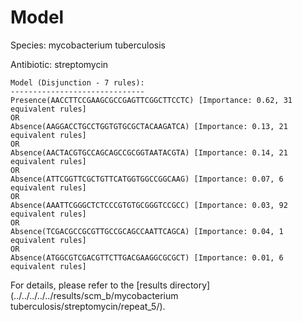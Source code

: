 
# Model

Species: mycobacterium tuberculosis

Antibiotic: streptomycin

```
Model (Disjunction - 7 rules):
------------------------------
Presence(AACCTTCCGAAGCGCCGAGTTCGGCTTCCTC) [Importance: 0.62, 31 equivalent rules]
OR
Absence(AAGGACCTGCCTGGTGTGCGCTACAAGATCA) [Importance: 0.13, 21 equivalent rules]
OR
Absence(AACTACGTGCCAGCAGCCGCGGTAATACGTA) [Importance: 0.14, 21 equivalent rules]
OR
Absence(ATTCGGTTCGCTGTTCATGGTGGCCGGCAAG) [Importance: 0.07, 6 equivalent rules]
OR
Absence(AAATTCGGGCTCTCCCGTGTGCGGGTCCGCC) [Importance: 0.03, 92 equivalent rules]
OR
Absence(TCGACGCCGCGTTGCCGCAGCCAATTCAGCA) [Importance: 0.04, 1 equivalent rules]
OR
Absence(ATGGCGTCGACGTTCTTGACGAAGGCGCGCT) [Importance: 0.01, 6 equivalent rules]

```

For details, please refer to the [results directory](../../../../../results/scm_b/mycobacterium tuberculosis/streptomycin/repeat_5/).

